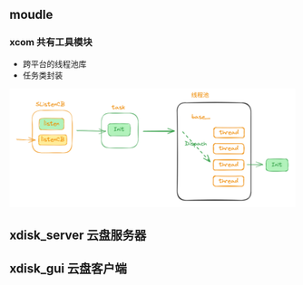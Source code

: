 ## moudle

### xcom 共有工具模块

- 跨平台的线程池库
- 任务类封装

![](assets\imgs\image.png)

## xdisk_server 云盘服务器

## xdisk_gui 云盘客户端
